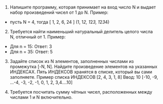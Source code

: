1. Напишите программу, которая принимает на вход число N и выдает набор произведений чисел от 1 до N.
Пример:
- пусть N = 4, тогда [ 1, 2, 6, 24 ] (1, 1*2, 1*2*3, 1*2*3*4)


2. Требуется найти наименьший натуральный делитель целого числа N, отличный от 1.
Пример:


- Для n = 15:  Ответ: 3
- Для n = 35:  Ответ: 5
3. Задайте список из N элементов, заполненных числами из промежутка [-N, N]. Найдите произведение элементов на указанных ИНДЕКСАХ. Пять ИНДЕКСОВ хранятся в списке, который вы сами заполняете.
Пример списка ИНДЕКСОВ [2, 4, 3, 1, 8]
Ввод: 10
[-10, -9, ...-4, -3, -2, -1, 0, 1, 2, 3,4....10]

4. Требуется посчитать сумму чётных чисел, расположенных между числами 1 и N включительно.